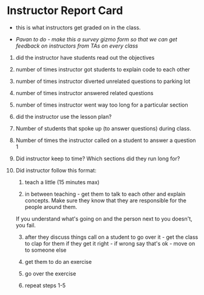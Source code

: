 # Instructor Report Card
* this is what instructors get graded on in the class.

* *Pavan to do - make this a survey gizmo form so that we can get feedback on instructors from TAs on every class*

1. did the instructor have students read out the objectives

2. number of times instructor got students to explain code to each other

3. number of times instructor diverted unrelated questions to parking lot

4. number of times instructor answered related questions

5. number of times instructor went way too long for a particular section

6. did the instructor use the lesson plan?

7. Number of students that spoke up (to answer questions) during class.

8. Number of times the instructor called on a student to answer a question
1  

8. Did instructor keep to time? Which sections did they run long for?

9. Did instructor follow this format:

	1. teach a little (15 minutes max)

	2. in between teaching - get them to talk to each other and explain concepts. Make sure they know that they are responsible for the people around them.

	If you understand what's going on and the person next to you doesn't, you fail.

	3. after they discuss things call on a student to go over it - get the class to clap for them if they get it right - if wrong say that's ok - move on to someone else

	4. get them to do an exercise

	5. go over the exercise

	6. repeat steps 1-5



